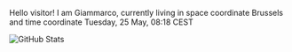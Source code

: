 Hello visitor! I am Giammarco, currently living in space coordinate Brussels and time coordinate Tuesday, 25 May, 08:18 CEST

![GitHub Stats](https://github-readme-stats.vercel.app/api?username=grcasanova)
